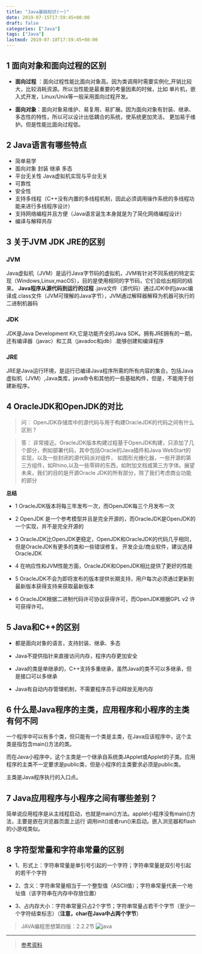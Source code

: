 ```yaml
---
title: "Java基础知识(一)"
date: 2019-07-15T17:59:45+08:00
draft: false
categories: ["Java"]
tags: ["Java"]
lastmod: 2019-07-18T17:59:45+08:00
---
```


## 1 面向对象和面向过程的区别

* **面向过程** ：面向过程性能比面向对象高。因为类调用时需要实例化,开销比较大，比较消耗资源。所以当性能是最重要的考量因素的时候，比如
单片机，嵌入式开发，Linux/Unix等一般采用面向过程开发。

* **面向对象**：面向对象易维护、易复用、易扩展。因为面向对象有封装、继承、多态性的特性，所以可以设计出低耦合的系统，使系统更加灵活，
更加易于维护。但是性能比面向过程低。

## 2 Java语言有哪些特点

* 简单易学
* 面向对象 封装 继承 多态
* 平台无关性 Java虚拟机实现与平台无关
* 可靠性
* 安全性
* 支持多线程（C++没有内置的多线程机制，因此必须调用操作系统的多线程功能来进行多线程序设计）
* 支持网络编程并且方便（Java语言诞生本身就是为了简化网络编程设计）
* 编译与解释共存

## 3 关于JVM JDK JRE的区别
### JVM

Java虚拟机（JVM）是运行Java字节码的虚拟机，JVM有针对不同系统的特定实现（Windows,Linux,macOS），目的是使用相同的字节码，它们会给出相同的结果。
**Java程序从源代码到运行的过程** .java文件（源代码）通过JDK中的javac编译成.class文件（JVM可理解的Java字节），JVM通过解释器解释为机器可执行的二进制机器码

### JDK
JDK是Java Development Kit,它是功能齐全的Java SDK。拥有JRE拥有的一期，还有编译器（javac）和工具（javadoc和jdb）.能够创建和编译程序

### JRE
JRE是Java运行环境，是运行已编译Java程序所需的所有内容的集合。包括Java虚拟机（JVM）,Java类库，java命令和其他的一些基础构件，但是，不能用于创建新程序。

## 4 OracleJDK和OpenJDK的对比

> 问： OpenJDK存储库中的源代码与用于构建OracleJDK的代码之间有什么区别？

> 答： 非常接近。OracleJDK版本构建过程基于OpenJDK构建，只添加了几个部分，例如部署代码，其中包括Oracle的Java插件和Java WebStart的实现，以及一些封闭的源代码派对组件，
> 如图形光栅化器，一些开源的第三方组件，如Rhino,以及一些零碎的东西，如附加文档或第三方字体。展望未来，我们的目的是开源Oracle JDK的所有部分，除了我们考虑商业功能的部分

**总结**

* 1 OracleJDK版本将每三年发布一次，而OpenJDK每三个月发布一次

* 2 OpenJDK 是一个参考模型并且是完全开源的，而OracleJDK是OpenJDK的一个实现，并不是完全开源的

* 3 OracleJDK比OpenJDK更稳定，OpenJDK和OracleJDK的代码几乎相同，但是OracleJDK有更多的类和一些错误修复。
    开发企业/商业软件，建议选择OracleJDK

* 4 在响应性和JVM性能方面，OracleJDK和OpenJDK相比提供了更好的性能

* 5 OracleJDK不会为即将发布的版本提供长期支持，用户每次必须通过更新到最新版本获得支持来获取最新版本

* 6 OracleJDK根据二进制代码许可协议获得许可，而OpenJDK根据GPL v2 许可获得许可。

## 5 Java和C++的区别

* 都是面向对象的语言，支持封装、继承、多态

* Java不提供指针来直接访问内存，程序内存更加安全

* Java的类是单继承的，C++支持多重继承，虽然Java的类不可以多继承，但是接口可以多继承

* Java有自动内存管理机制，不需要程序员手动释放无用内存

## 6 什么是Java程序的主类，应用程序和小程序的主类有何不同

一个程序中可以有多个类，但只能有一个类是主类，在Java应该程序中，这个主类是指包含main()方法的类。

而在Java小程序中，这个主类是一个继承自系统类JApplet或Applet的子类。应用程序的主类不一定要求是public类，但是小程序的主类要求必须是public类。

主类是Java程序执行的入口点。

## 7 Java应用程序与小程序之间有哪些差别？

简单说应用程序是从主线程启动，也就是main()方法。applet小程序没有main()方法，主要是嵌在浏览器页面上运行
调用init()或者run()来启动。嵌入浏览器和flash的小游戏类似。

## 8 字符型常量和字符串常量的区别

* 1、形式上：字符串常量是单引号引起的一个字符；字符串常量是双引号引起的若干个字符

* 2、含义：字符串常量相当于一个整型值（ASCII值）；字符串常量代表一个地址值（该字符串在内存中存放位置）

* 3、占内存大小：字符串常量只占2个字节；字符串常量占若干个字节（至少一个字符结束标志）（**注意，char在Java中占两个字节**）

> JAVA编程思想第四版：2.2.2节
> ![java](https://camo.githubusercontent.com/d913ab9b3880feab7d326a0904caac5f5e285a56/687474703a2f2f6d792d626c6f672d746f2d7573652e6f73732d636e2d6265696a696e672e616c6979756e63732e636f6d2f31382d392d31352f38363733353531392e6a7067)

---

> [参考资料](https://github.com/Snailclimb/JavaGuide/blob/master/docs/java/Java%E5%9F%BA%E7%A1%80%E7%9F%A5%E8%AF%86.md#8-%E5%AD%97%E7%AC%A6%E5%9E%8B%E5%B8%B8%E9%87%8F%E5%92%8C%E5%AD%97%E7%AC%A6%E4%B8%B2%E5%B8%B8%E9%87%8F%E7%9A%84%E5%8C%BA%E5%88%AB)